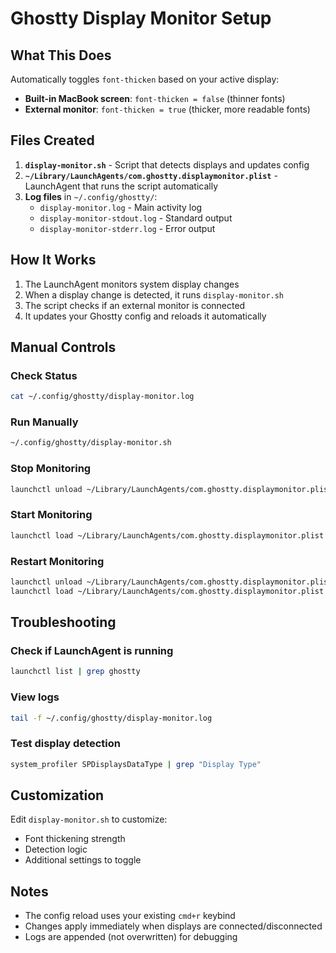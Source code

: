 # Ghostty Display Monitor Setup

## What This Does

Automatically toggles `font-thicken` based on your active display:
- **Built-in MacBook screen**: `font-thicken = false` (thinner fonts)
- **External monitor**: `font-thicken = true` (thicker, more readable fonts)

## Files Created

1. **`display-monitor.sh`** - Script that detects displays and updates config
2. **`~/Library/LaunchAgents/com.ghostty.displaymonitor.plist`** - LaunchAgent that runs the script automatically
3. **Log files** in `~/.config/ghostty/`:
   - `display-monitor.log` - Main activity log
   - `display-monitor-stdout.log` - Standard output
   - `display-monitor-stderr.log` - Error output

## How It Works

1. The LaunchAgent monitors system display changes
2. When a display change is detected, it runs `display-monitor.sh`
3. The script checks if an external monitor is connected
4. It updates your Ghostty config and reloads it automatically

## Manual Controls

### Check Status
```bash
cat ~/.config/ghostty/display-monitor.log
```

### Run Manually
```bash
~/.config/ghostty/display-monitor.sh
```

### Stop Monitoring
```bash
launchctl unload ~/Library/LaunchAgents/com.ghostty.displaymonitor.plist
```

### Start Monitoring
```bash
launchctl load ~/Library/LaunchAgents/com.ghostty.displaymonitor.plist
```

### Restart Monitoring
```bash
launchctl unload ~/Library/LaunchAgents/com.ghostty.displaymonitor.plist
launchctl load ~/Library/LaunchAgents/com.ghostty.displaymonitor.plist
```

## Troubleshooting

### Check if LaunchAgent is running
```bash
launchctl list | grep ghostty
```

### View logs
```bash
tail -f ~/.config/ghostty/display-monitor.log
```

### Test display detection
```bash
system_profiler SPDisplaysDataType | grep "Display Type"
```

## Customization

Edit `display-monitor.sh` to customize:
- Font thickening strength
- Detection logic
- Additional settings to toggle

## Notes

- The config reload uses your existing `cmd+r` keybind
- Changes apply immediately when displays are connected/disconnected
- Logs are appended (not overwritten) for debugging
